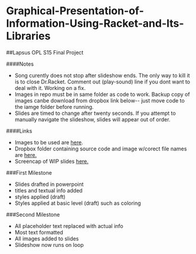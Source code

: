 # Graphical-Presentation-of-Information-Using-Racket-and-Its-Libraries
##Lapsus OPL S15 Final Project

####Notes
* Song curently does not stop after slideshow ends. The only way to kill it is to close Dr.Racket. Comment out (play-sound) line if you dont want to deal with it. Working on a fix.
* Images in repo must be in same folder as code to work. Backup copy of images canbe download from dropbox link below-- just move code to the iamge folder before running.
* Slides are timed to change after twenty seconds. If you attempt to manually navigate the slideshow, slides will appear out of order.

####Links
* Images to be used are [here](http://imgur.com/a/L5IZ4).
* Dropbox folder containing source code and image w/corect file names are [here.](https://www.dropbox.com/sh/4crmc9upiluw3z9/AAB8IakIC-WQ0T3CouzHPMaHa?dl=0)
* Screencap of WIP slides [here.](http://imgur.com/a/CTYgP)


###First Milestone
* Slides drafted in powerpoint
* titles and textual info added
* styles applied (draft)
* Styles applied at basic level (draft) such as coloring

###Second Milestone
* All placeholder text replaced with actual info
* Most text formatted
* All images added to slides
* Slideshow now runs on loop

